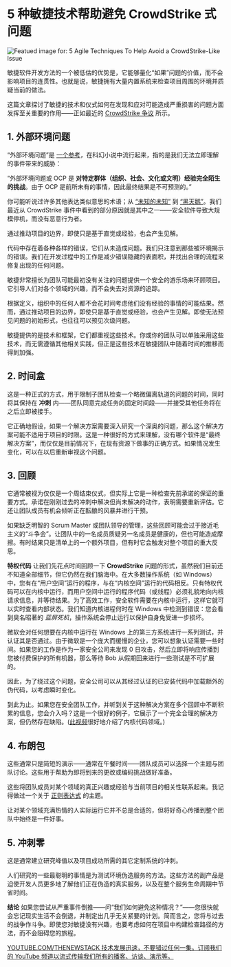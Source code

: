 # 5 种敏捷技术帮助避免 CrowdStrike 式问题

![Featued image for: 5 Agile Techniques To Help Avoid a CrowdStrike-Like Issue](https://cdn.thenewstack.io/media/2024/07/5ecc3ccb-lala-azizli-tfnytfjpkvc-unsplash-1024x683.jpg)

敏捷软件开发方法的一个被低估的优势是，它能够量化“如果”问题的价值，而不会影响项目的连贯性。也就是说，敏捷拥有大量内置系统来检查项目周围的环境并质疑当前的做法。

这篇文章探讨了敏捷的技术和仪式如何在发现和应对可能造成严重损害的问题方面发挥至关重要的作用——正如最近的 [CrowdStrike 争议](https://thenewstack.io/7-urgent-lessons-from-the-crowdstrike-disaster/) 所示。

## 1. 外部环境问题

“外部环境问题”是 [一个参考](https://en.wikipedia.org/wiki/Talk%3AOutside_Context_Problem)，在科幻小说中流行起来，指的是我们无法立即理解的事件带来的威胁：

“外部环境问题或 OCP 是 **对特定群体（组织、社会、文化或文明）经验完全陌生的挑战**。由于 OCP 是前所未有的事情，因此最终结果是不可预测的。”

你可能听说过许多其他表达类似意思的术语；从 [“未知的未知”](https://en.wikipedia.org/wiki/There_are_unknown_unknowns) 到 [“黑天鹅”](https://en.wikipedia.org/wiki/Black_swan_theory)。我们最近从 CrowdStrike 事件中看到的部分原因就是其中之一——安全软件导致大规模停机，而没有恶意行为者。

通过推动项目的边界，即使只是基于直觉或经验，也会产生见解。

代码中存在着各种各样的错误，它们从未造成问题。我们只注意到那些被环境揭示的错误。我们在开发过程中的工作是减少错误隐藏的表面积，并找出合理的流程来修复出现的任何问题。

敏捷非常擅长为团队可能最初没有关注的问题提供一个安全的游乐场来环顾项目。它引导人们对各个领域的兴趣，而不会失去对资源的追踪。

根据定义，组织中的任何人都不会花时间考虑他们没有经验的事情的可能结果。然而，通过推动项目的边界，即使只是基于直觉或经验，也会产生见解。即使无法预见问题的初始形式，也往往可以预见次级问题。

敏捷提供的是技术和框架，它们都重视这些技术。你或你的团队可以单独采用这些技术，而无需遵循其他相关实践，但正是这些技术在敏捷团队中随着时间的推移而得到加强。

## 2. 时间盒

这是一种正式的方式，用于限制子团队检查一个略微偏离轨道的问题的时间，同时将其保持在 **冲刺** 内——团队同意完成任务的固定时间段——并接受其他任务将在之后立即被接手。

它正确地假设，如果一个解决方案需要深入研究一个深奥的问题，那么这个解决方案可能不适用于项目的时限。这是一种很好的方式来理解，没有哪个软件是“最终解决方案”，而仅仅是目前情况下，在现有资源下做事的正确方式。如果情况发生变化，可以在以后重新审视这个问题。

## 3. 回顾

它通常被视为仅仅是一个周结束仪式，但实际上它是一种检查先前承诺的保证的重要方式。承诺在刚刚过去的冲刺中解决但尚未解决的动作，表明需要重新评估。它还让团队成员有机会倾听正在酝酿的风暴并进行干预。

如果缺乏明智的 Scrum Master 或团队领导的管理，这些回顾可能会过于接近毛主义的“斗争会”。让团队中的一名成员质疑另一名成员是健康的，但也可能造成摩擦。有时结果只是清单上的一个额外项目，但有时它会触发对整个项目的重大反思。

**特权代码**
让我们先花点时间回顾一下 **CrowdStrike** 问题的形式，虽然我们目前还不知道全部细节，但它仍然在我们脑海中。在大多数操作系统（如 Windows）中，您有在“用户空间”运行的程序，与在“内核空间”运行的代码相反。只有特权代码可以在内核中运行，而用户空间中运行的程序代码（或线程）必须礼貌地向内核请求信息，并等待结果。为了高效工作，安全软件需要在内核中运行，这样它就可以实时查看内部状态。我们知道内核进程何时在 Windows 中检测到错误：您会看到臭名昭著的 *蓝屏死机*，操作系统会停止运行以保护自身免受进一步损坏。

微软会对任何想要在内核中运行在 Windows 上的第三方系统进行一系列测试，并认证其是否通过。由于微软是一个庞大而缓慢的企业，您可以想象认证需要一些时间。如果您的工作是作为一家安全公司来发现 0 日攻击，然后立即将响应传播到您被付费保护的所有机器，那么等待 Bob 从假期回来进行一些测试是不可扩展的。

因此，为了绕过这个问题，安全公司可以从其经过认证的已安装代码中加载额外的伪代码，以考虑瞬时变化。

到此为止。如果您在安全团队工作，并听到关于这种解决方案在多个回顾中不断积累的信息，您会介入吗？这是一个很好的例子，它展示了一个完全合理的解决方案，但仍然存在缺陷。([此视频](https://youtu.be/wAzEJxOo1ts?si=oyCk--9HIKAxZA_p)很好地介绍了内核代码领域。)

## 4. 布朗包
这些通常只是简短的演示——通常在午餐时间——团队成员可以选择一个主题与团队讨论。这些用于帮助为即将到来的更改或编码挑战做好准备。

这些将团队成员对某个领域的真正兴趣或经验与当前项目的相关性联系起来。我记得做过一个关于 [正则表达式](https://thenewstack.io/regular-expressions-and-solving-the-food-taster-dilemma/) 的主题。

让对某个领域充满热情的人实际运行它并不总是合适的，但将好奇心传播到整个团队中始终是一件好事。

## 5. 冲刺零
这是通常建立研究峰值以及项目成功所需的其它定制系统的冲刺。

人们研究的一些最聪明的事情是为测试环境伪造服务的方法。这些方法的副产品是迫使开发人员更多地了解他们正在伪造的真实服务，以及在整个服务生命周期中节省时间。

**结论**
如果您尝试从严重事件倒推——问“我们如何避免这种情况？”——您很快就会忘记现实生活不会倒退，并制定出几乎无关紧要的计划。简而言之，您将与过去的战争作斗争。即使您对敏捷没有兴趣，也要考虑如何在项目中构建检查路径的方法，而不会阻碍您的旅程。

[
YOUTUBE.COM/THENEWSTACK
技术发展迅速，不要错过任何一集。订阅我们的 YouTube
频道以流式传输我们所有的播客、访谈、演示等。
](https://youtube.com/thenewstack?sub_confirmation=1)